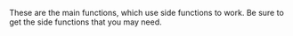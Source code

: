 These are the main functions, which use side functions to work. Be sure to get the side functions that you may need.
